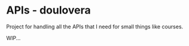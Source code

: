 # APIs - doulovera

Project for handling all the APIs that I need for small things like courses.


WIP...
